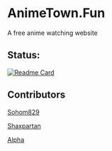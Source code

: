 # AnimeTown.Fun

A free anime watching website

## Status:
[![Readme Card](https://github-readme-stats.vercel.app/api/pin/?username=AnimeTownFun&repo=AnimeTown.Fun)](https://github.com/AnimeTownFun/AnimeTown.Fun)

## Contributors

[Sohom829](https://github.com/Sohom829)

[Shaxpartan](https://github.com/Shaxpartan)

[Alpha](https://github.com/Alpha5959)
